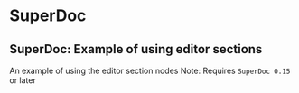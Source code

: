 # SuperDoc
## SuperDoc: Example of using editor sections

An example of using the editor section nodes
Note: Requires `SuperDoc 0.15` or later
